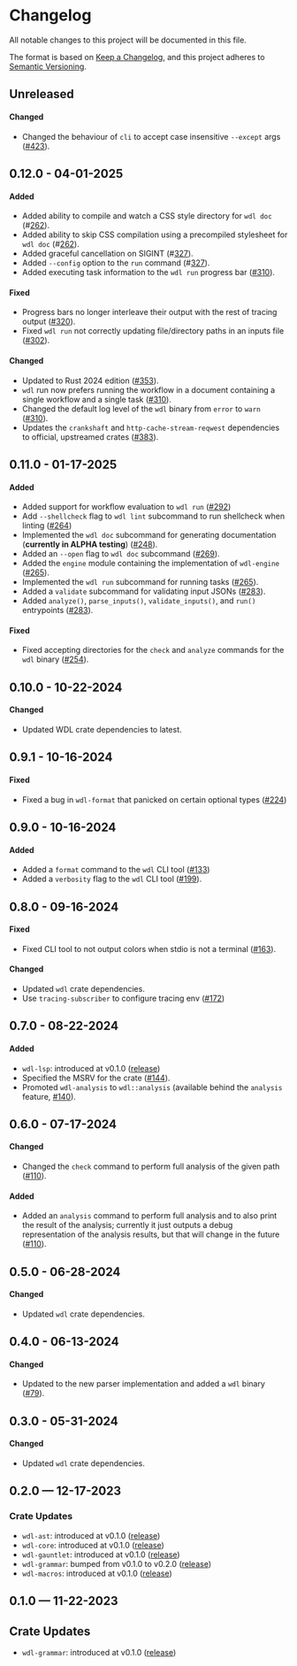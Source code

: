 # Changelog

All notable changes to this project will be documented in this file.

The format is based on [Keep a Changelog](https://keepachangelog.com/en/1.1.0/),
and this project adheres to [Semantic Versioning](https://semver.org/spec/v2.0.0.html).

## Unreleased

#### Changed

* Changed the behaviour of `cli` to accept case insensitive `--except` args ([#423](https://github.com/stjude-rust-labs/wdl/pull/423)).

## 0.12.0 - 04-01-2025

#### Added

* Added ability to compile and watch a CSS style directory for `wdl doc` (#[262](https://github.com/stjude-rust-labs/wdl/pull/262)).
* Added ability to skip CSS compilation using a precompiled stylesheet for `wdl doc` (#[262](https://github.com/stjude-rust-labs/wdl/pull/262)).
* Added graceful cancellation on SIGINT (#[327](https://github.com/stjude-rust-labs/wdl/pull/327)).
* Added `--config` option to the `run` command (#[327](https://github.com/stjude-rust-labs/wdl/pull/327)).
* Added executing task information to the `wdl run` progress bar ([#310](https://github.com/stjude-rust-labs/wdl/pull/310)).

#### Fixed

* Progress bars no longer interleave their output with the rest of tracing
  output ([#320](https://github.com/stjude-rust-labs/wdl/pull/320)).
* Fixed `wdl run` not correctly updating file/directory paths in an inputs file ([#302](https://github.com/stjude-rust-labs/wdl/pull/302)).

#### Changed

* Updated to Rust 2024 edition ([#353](https://github.com/stjude-rust-labs/wdl/pull/353)).
* `wdl` run now prefers running the workflow in a document containing a single
  workflow and a single task ([#310](https://github.com/stjude-rust-labs/wdl/pull/310)).
* Changed the default log level of the `wdl` binary from `error` to `warn` ([#310](https://github.com/stjude-rust-labs/wdl/pull/310)).
* Updates the `crankshaft` and `http-cache-stream-reqwest` dependencies to official, upstreamed crates ([#383](https://github.com/stjude-rust-labs/wdl/pull/383)).

## 0.11.0 - 01-17-2025

#### Added

* Added support for workflow evaluation to `wdl run` ([#292](https://github.com/stjude-rust-labs/wdl/pull/292))
* Add `--shellcheck` flag to `wdl lint` subcommand to run shellcheck when linting ([#264](https://github.com/stjude-rust-labs/wdl/pull/264))
* Implemented the `wdl doc` subcommand for generating documentation (**currently in ALPHA testing**) ([#248](https://github.com/stjude-rust-labs/wdl/pull/248)).
* Added an `--open` flag to `wdl doc` subcommand ([#269](https://github.com/stjude-rust-labs/wdl/pull/269)).
* Added the `engine` module containing the implementation of `wdl-engine` ([#265](https://github.com/stjude-rust-labs/wdl/pull/265)).
* Implemented the `wdl run` subcommand for running tasks ([#265](https://github.com/stjude-rust-labs/wdl/pull/265)).
* Added a `validate` subcommand for validating input JSONs ([#283](https://github.com/stjude-rust-labs/wdl/pull/283)).
* Added `analyze()`, `parse_inputs()`, `validate_inputs()`, and `run()` entrypoints ([#283](https://github.com/stjude-rust-labs/wdl/pull/283)).

#### Fixed

* Fixed accepting directories for the `check` and `analyze` commands for the
  `wdl` binary ([#254](https://github.com/stjude-rust-labs/wdl/pull/254)).

## 0.10.0 - 10-22-2024

#### Changed

* Updated WDL crate dependencies to latest.

## 0.9.1 - 10-16-2024

#### Fixed

* Fixed a bug in `wdl-format` that panicked on certain optional types ([#224](https://github.com/stjude-rust-labs/wdl/pull/224))

## 0.9.0 - 10-16-2024

#### Added

* Added a `format` command to the `wdl` CLI tool ([#133](https://github.com/stjude-rust-labs/wdl/pull/133))
* Added a `verbosity` flag to the `wdl` CLI tool ([#199](https://github.com/stjude-rust-labs/wdl/pull/199)).

## 0.8.0 - 09-16-2024

#### Fixed

* Fixed CLI tool to not output colors when stdio is not a terminal ([#163](https://github.com/stjude-rust-labs/wdl/pull/163)).

#### Changed

* Updated `wdl` crate dependencies.
* Use `tracing-subscriber` to configure tracing env ([#172](https://github.com/stjude-rust-labs/wdl/pull/172))

## 0.7.0 - 08-22-2024

#### Added

* `wdl-lsp`: introduced at v0.1.0 ([release](https://github.com/stjude-rust-labs/wdl/releases/tag/wdl-lsp-v0.1.0))
* Specified the MSRV for the crate ([#144](https://github.com/stjude-rust-labs/wdl/pull/144)).
* Promoted `wdl-analysis` to `wdl::analysis` (available behind the `analysis` feature,
  [#140](https://github.com/stjude-rust-labs/wdl/pull/140)).


## 0.6.0 - 07-17-2024

#### Changed

* Changed the `check` command to perform full analysis of the given path ([#110](https://github.com/stjude-rust-labs/wdl/pull/110)).

#### Added

* Added an `analysis` command to perform full analysis and to also print the
  result of the analysis; currently it just outputs a debug representation of
  the analysis results, but that will change in the future ([#110](https://github.com/stjude-rust-labs/wdl/pull/110)).

## 0.5.0 - 06-28-2024

#### Changed

* Updated `wdl` crate dependencies.

## 0.4.0 - 06-13-2024

#### Changed

* Updated to the new parser implementation and added a `wdl` binary ([#79](https://github.com/stjude-rust-labs/wdl/pull/79)).

## 0.3.0 - 05-31-2024

#### Changed

* Updated `wdl` crate dependencies.

## 0.2.0 — 12-17-2023

### Crate Updates

* `wdl-ast`: introduced at v0.1.0 ([release](https://github.com/stjude-rust-labs/wdl/releases/tag/wdl-ast-v0.1.0))
* `wdl-core`: introduced at v0.1.0 ([release](https://github.com/stjude-rust-labs/wdl/releases/tag/wdl-core-v0.1.0))
* `wdl-gauntlet`: introduced at v0.1.0 ([release](https://github.com/stjude-rust-labs/wdl/releases/tag/wdl-gauntlet-v0.1.0))
* `wdl-grammar`: bumped from v0.1.0 to v0.2.0 ([release](https://github.com/stjude-rust-labs/wdl/releases/tag/wdl-grammar-v0.2.0))
* `wdl-macros`: introduced at v0.1.0 ([release](https://github.com/stjude-rust-labs/wdl/releases/tag/wdl-macros-v0.1.0))

## 0.1.0 — 11-22-2023

## Crate Updates

* `wdl-grammar`: introduced at v0.1.0 ([release](https://github.com/stjude-rust-labs/wdl/releases/tag/wdl-grammar-v0.1.0))
